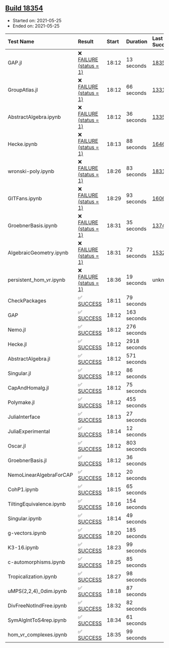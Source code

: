 ## [Build 18354](https://oscarci.mathematik.uni-kl.de/job/oscar/18354/)

* Started on: 2021-05-25
* Ended on: 2021-05-25

| Test Name    | Result | Start | Duration | Last Success | First Failure |
|:-------------|:-------|:------|:---------|:-------------|:--------------|
| GAP.jl | ❌ [FAILURE (status = 1)](https://oscarci.mathematik.uni-kl.de/job/oscar/18354/artifact/logs/build-18354/GAP.jl.log) | 18:12 | 13 seconds | [18353](https://oscarci.mathematik.uni-kl.de/job/oscar/18353/) | [18354](https://oscarci.mathematik.uni-kl.de/job/oscar/18354/) |
| GroupAtlas.jl | ❌ [FAILURE (status = 1)](https://oscarci.mathematik.uni-kl.de/job/oscar/18354/artifact/logs/build-18354/GroupAtlas.jl.log) | 18:12 | 66 seconds | [13311](https://oscarci.mathematik.uni-kl.de/job/oscar/13311/) | [13312](https://oscarci.mathematik.uni-kl.de/job/oscar/13312/) |
| AbstractAlgebra.ipynb | ❌ [FAILURE (status = 1)](https://oscarci.mathematik.uni-kl.de/job/oscar/18354/artifact/logs/build-18354/AbstractAlgebra.ipynb.log) | 18:12 | 36 seconds | [13355](https://oscarci.mathematik.uni-kl.de/job/oscar/13355/) | [13356](https://oscarci.mathematik.uni-kl.de/job/oscar/13356/) |
| Hecke.ipynb | ❌ [FAILURE (status = 1)](https://oscarci.mathematik.uni-kl.de/job/oscar/18354/artifact/logs/build-18354/Hecke.ipynb.log) | 18:13 | 88 seconds | [16463](https://oscarci.mathematik.uni-kl.de/job/oscar/16463/) | [16464](https://oscarci.mathematik.uni-kl.de/job/oscar/16464/) |
| wronski-poly.ipynb | ❌ [FAILURE (status = 1)](https://oscarci.mathematik.uni-kl.de/job/oscar/18354/artifact/logs/build-18354/wronski-poly.ipynb.log) | 18:26 | 83 seconds | [18314](https://oscarci.mathematik.uni-kl.de/job/oscar/18314/) | [18315](https://oscarci.mathematik.uni-kl.de/job/oscar/18315/) |
| GITFans.ipynb | ❌ [FAILURE (status = 1)](https://oscarci.mathematik.uni-kl.de/job/oscar/18354/artifact/logs/build-18354/GITFans.ipynb.log) | 18:29 | 93 seconds | [16068](https://oscarci.mathematik.uni-kl.de/job/oscar/16068/) | [16069](https://oscarci.mathematik.uni-kl.de/job/oscar/16069/) |
| GroebnerBasis.ipynb | ❌ [FAILURE (status = 1)](https://oscarci.mathematik.uni-kl.de/job/oscar/18354/artifact/logs/build-18354/GroebnerBasis.ipynb.log) | 18:31 | 35 seconds | [13748](https://oscarci.mathematik.uni-kl.de/job/oscar/13748/) | [13749](https://oscarci.mathematik.uni-kl.de/job/oscar/13749/) |
| AlgebraicGeometry.ipynb | ❌ [FAILURE (status = 1)](https://oscarci.mathematik.uni-kl.de/job/oscar/18354/artifact/logs/build-18354/AlgebraicGeometry.ipynb.log) | 18:31 | 72 seconds | [15322](https://oscarci.mathematik.uni-kl.de/job/oscar/15322/) | [15323](https://oscarci.mathematik.uni-kl.de/job/oscar/15323/) |
| persistent_hom_vr.ipynb | ❌ [FAILURE (status = 1)](https://oscarci.mathematik.uni-kl.de/job/oscar/18354/artifact/logs/build-18354/persistent_hom_vr.ipynb.log) | 18:36 | 19 seconds | unknown | unknown |
| CheckPackages | ✅ [SUCCESS](https://oscarci.mathematik.uni-kl.de/job/oscar/18354/artifact/logs/build-18354/CheckPackages.log) | 18:11 | 79 seconds |  |  |
| GAP | ✅ [SUCCESS](https://oscarci.mathematik.uni-kl.de/job/oscar/18354/artifact/logs/build-18354/GAP.log) | 18:12 | 163 seconds |  |  |
| Nemo.jl | ✅ [SUCCESS](https://oscarci.mathematik.uni-kl.de/job/oscar/18354/artifact/logs/build-18354/Nemo.jl.log) | 18:12 | 276 seconds |  |  |
| Hecke.jl | ✅ [SUCCESS](https://oscarci.mathematik.uni-kl.de/job/oscar/18354/artifact/logs/build-18354/Hecke.jl.log) | 18:12 | 2918 seconds |  |  |
| AbstractAlgebra.jl | ✅ [SUCCESS](https://oscarci.mathematik.uni-kl.de/job/oscar/18354/artifact/logs/build-18354/AbstractAlgebra.jl.log) | 18:12 | 571 seconds |  |  |
| Singular.jl | ✅ [SUCCESS](https://oscarci.mathematik.uni-kl.de/job/oscar/18354/artifact/logs/build-18354/Singular.jl.log) | 18:12 | 86 seconds |  |  |
| CapAndHomalg.jl | ✅ [SUCCESS](https://oscarci.mathematik.uni-kl.de/job/oscar/18354/artifact/logs/build-18354/CapAndHomalg.jl.log) | 18:12 | 75 seconds |  |  |
| Polymake.jl | ✅ [SUCCESS](https://oscarci.mathematik.uni-kl.de/job/oscar/18354/artifact/logs/build-18354/Polymake.jl.log) | 18:12 | 455 seconds |  |  |
| JuliaInterface | ✅ [SUCCESS](https://oscarci.mathematik.uni-kl.de/job/oscar/18354/artifact/logs/build-18354/JuliaInterface.log) | 18:13 | 27 seconds |  |  |
| JuliaExperimental | ✅ [SUCCESS](https://oscarci.mathematik.uni-kl.de/job/oscar/18354/artifact/logs/build-18354/JuliaExperimental.log) | 18:14 | 12 seconds |  |  |
| Oscar.jl | ✅ [SUCCESS](https://oscarci.mathematik.uni-kl.de/job/oscar/18354/artifact/logs/build-18354/Oscar.jl.log) | 18:12 | 803 seconds |  |  |
| GroebnerBasis.jl | ✅ [SUCCESS](https://oscarci.mathematik.uni-kl.de/job/oscar/18354/artifact/logs/build-18354/GroebnerBasis.jl.log) | 18:12 | 36 seconds |  |  |
| NemoLinearAlgebraForCAP | ✅ [SUCCESS](https://oscarci.mathematik.uni-kl.de/job/oscar/18354/artifact/logs/build-18354/NemoLinearAlgebraForCAP.log) | 18:12 | 20 seconds |  |  |
| CohP1.ipynb | ✅ [SUCCESS](https://oscarci.mathematik.uni-kl.de/job/oscar/18354/artifact/logs/build-18354/CohP1.ipynb.log) | 18:15 | 65 seconds |  |  |
| TiltingEquivalence.ipynb | ✅ [SUCCESS](https://oscarci.mathematik.uni-kl.de/job/oscar/18354/artifact/logs/build-18354/TiltingEquivalence.ipynb.log) | 18:16 | 154 seconds |  |  |
| Singular.ipynb | ✅ [SUCCESS](https://oscarci.mathematik.uni-kl.de/job/oscar/18354/artifact/logs/build-18354/Singular.ipynb.log) | 18:14 | 49 seconds |  |  |
| g-vectors.ipynb | ✅ [SUCCESS](https://oscarci.mathematik.uni-kl.de/job/oscar/18354/artifact/logs/build-18354/g-vectors.ipynb.log) | 18:20 | 185 seconds |  |  |
| K3-16.ipynb | ✅ [SUCCESS](https://oscarci.mathematik.uni-kl.de/job/oscar/18354/artifact/logs/build-18354/K3-16.ipynb.log) | 18:23 | 99 seconds |  |  |
| c-automorphisms.ipynb | ✅ [SUCCESS](https://oscarci.mathematik.uni-kl.de/job/oscar/18354/artifact/logs/build-18354/c-automorphisms.ipynb.log) | 18:25 | 85 seconds |  |  |
| Tropicalization.ipynb | ✅ [SUCCESS](https://oscarci.mathematik.uni-kl.de/job/oscar/18354/artifact/logs/build-18354/Tropicalization.ipynb.log) | 18:27 | 98 seconds |  |  |
| uMPS(2,2,4)_0dim.ipynb | ✅ [SUCCESS](https://oscarci.mathematik.uni-kl.de/job/oscar/18354/artifact/logs/build-18354/uMPS-2-2-4-_0dim.ipynb.log) | 18:18 | 87 seconds |  |  |
| DivFreeNotIndFree.ipynb | ✅ [SUCCESS](https://oscarci.mathematik.uni-kl.de/job/oscar/18354/artifact/logs/build-18354/DivFreeNotIndFree.ipynb.log) | 18:32 | 82 seconds |  |  |
| SymAlgIntToS4rep.ipynb | ✅ [SUCCESS](https://oscarci.mathematik.uni-kl.de/job/oscar/18354/artifact/logs/build-18354/SymAlgIntToS4rep.ipynb.log) | 18:34 | 61 seconds |  |  |
| hom_vr_complexes.ipynb | ✅ [SUCCESS](https://oscarci.mathematik.uni-kl.de/job/oscar/18354/artifact/logs/build-18354/hom_vr_complexes.ipynb.log) | 18:35 | 99 seconds |  |  |
